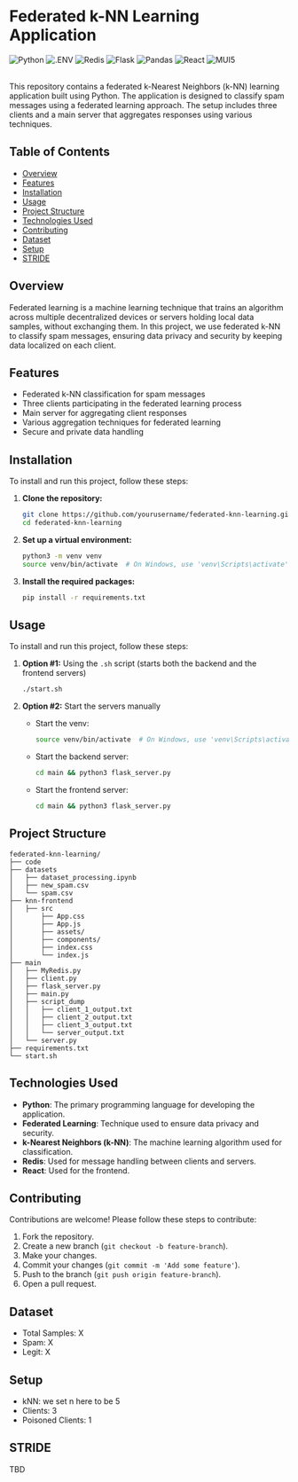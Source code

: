 # Federated k-NN Learning Application
![Python](https://img.shields.io/badge/python-a4c330.svg?style=for-the-badge&logo=python&logoColor=white)
![.ENV](https://img.shields.io/badge/dotenv-ECD53F.svg?style=for-the-badge&logo=dotenv&logoColor=white)
![Redis](https://img.shields.io/badge/redis-%23DD0031.svg?style=for-the-badge&logo=redis&logoColor=white)
![Flask](https://img.shields.io/badge/flask-000000.svg?style=for-the-badge&logo=flask&logoColor=white)
![Pandas](https://img.shields.io/badge/pandas-150458.svg?style=for-the-badge&logo=pandas&logoColor=white)
![React](https://img.shields.io/badge/react-61DAFB.svg?style=for-the-badge&logo=react&logoColor=white)
![MUI5](https://img.shields.io/badge/mui-007FFF.svg?style=for-the-badge&logo=mui&logoColor=white)




<br/>
This repository contains a federated k-Nearest Neighbors (k-NN) learning application built using Python. The application is designed to classify spam messages using a federated learning approach. The setup includes three clients and a main server that aggregates responses using various techniques.

## Table of Contents

- [Overview](#overview)
- [Features](#features)
- [Installation](#installation)
- [Usage](#usage)
- [Project Structure](#project-structure)
- [Technologies Used](#technologies-used)
- [Contributing](#contributing)
- [Dataset](#dataset)
- [Setup](#setup)
- [STRIDE](#stride)

## Overview

Federated learning is a machine learning technique that trains an algorithm across multiple decentralized devices or servers holding local data samples, without exchanging them. In this project, we use federated k-NN to classify spam messages, ensuring data privacy and security by keeping data localized on each client.

## Features

- Federated k-NN classification for spam messages
- Three clients participating in the federated learning process
- Main server for aggregating client responses
- Various aggregation techniques for federated learning
- Secure and private data handling

## Installation

To install and run this project, follow these steps:

1. **Clone the repository:**
   ```sh
   git clone https://github.com/yourusername/federated-knn-learning.git
   cd federated-knn-learning
   ```

2. **Set up a virtual environment:**
   ```sh
   python3 -m venv venv
   source venv/bin/activate  # On Windows, use 'venv\Scripts\activate'
   ```

3. **Install the required packages:**
   ```sh
   pip install -r requirements.txt
   ```

## Usage

To install and run this project, follow these steps:

1. **Option #1:** Using the `.sh` script (starts both the backend and the frontend servers)
   ```sh
   ./start.sh
   ```

2. **Option #2:** Start the servers manually
   - Start the venv:
     ```sh
     source venv/bin/activate  # On Windows, use 'venv\Scripts\activate'
     ```
     
   - Start the backend server:
     ```sh
     cd main && python3 flask_server.py
     ```

   - Start the frontend server:
     ```sh
     cd main && python3 flask_server.py
     ```

## Project Structure

```
federated-knn-learning/
├── code
├── datasets
│   ├── dataset_processing.ipynb
│   ├── new_spam.csv
│   └── spam.csv
├── knn-frontend
│   ├── src
│       ├── App.css
│       ├── App.js
│       ├── assets/
│       ├── components/
│       ├── index.css
│       └── index.js
├── main
│   ├── MyRedis.py
│   ├── client.py
│   ├── flask_server.py
│   ├── main.py
│   ├── script_dump
│   │   ├── client_1_output.txt
│   │   ├── client_2_output.txt
│   │   ├── client_3_output.txt
│   │   └── server_output.txt
│   └── server.py
├── requirements.txt
└── start.sh
```

## Technologies Used

- **Python**: The primary programming language for developing the application.
- **Federated Learning**: Technique used to ensure data privacy and security.
- **k-Nearest Neighbors (k-NN)**: The machine learning algorithm used for classification.
- **Redis**: Used for message handling between clients and servers.
- **React**: Used for the frontend.


## Contributing

Contributions are welcome! Please follow these steps to contribute:

1. Fork the repository.
2. Create a new branch (`git checkout -b feature-branch`).
3. Make your changes.
4. Commit your changes (`git commit -m 'Add some feature'`).
5. Push to the branch (`git push origin feature-branch`).
6. Open a pull request.

## Dataset

- Total Samples: X
- Spam: X
- Legit: X
  
## Setup

- kNN: we set n here to be 5
- Clients: 3
- Poisoned Clients: 1

## STRIDE
TBD
